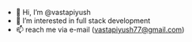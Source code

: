 - 👋 Hi, I’m @vastapiyush
- 👀 I’m interested in full stack development
- 📫 reach me via e-mail (vastapiyush77@gmail.com)

<!---
vastapiyush/vastapiyush is a ✨ special ✨ repository because its `README.md` (this file) appears on your GitHub profile.
You can click the Preview link to take a look at your changes.
--->

